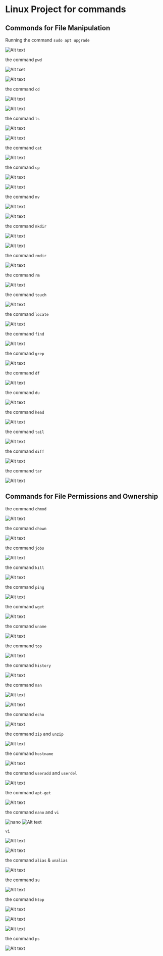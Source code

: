 # Linux Project for commands

## Commonds for File Manipulation

Running the command `sudo apt upgrade`

![Alt text](<images/sudo apt upgrade.png>)

the command `pwd`

![Alt txet](images/pwd.png)

![Alt text](<images/pwd [option].png>)

the command `cd`

![Alt text](<images/cd CommandsLinux.png>)

![Alt text](<cd  CommandsLinux2.png>)

the command `ls`

![Alt text](images/ls.png)

![Alt text](<images/ls [option].png>)

the command `cat`

![Alt text](<images/cat sqlite_commands.sh.png>)

the command `cp`

![Alt text](images/cp.png)

![Alt text](images/cp1.png)

the command `mv`

![Alt text](images/mv.png)

![Alt text](<images/mv (rename).png>)

the command `mkdir`

![Alt text](images/mkdir.png)

![Alt text](images/mkdir2.png)

the command `rmdir`

![Alt text](<images/rm -p.png>)

the command `rm`

![Alt text](images/rm.png)

the command `touch`

![Alt text](images/touch.png)

the command `locate`

![Alt text](<images/locate command.png>)

the command `find`

![Alt text](images/find.png)

the command `grep`

![Alt text](images/grep.png)

the command `df`

![Alt text](<images/df command.png>)

the command `du`

![Alt text](<images/du command.png>)

the command `head`

![Alt text](<images/head command.png>)

the command `tail`

![Alt text](<images/tail command.png>)

the command `diff`

![Alt text](<images/diff command.png>)

the command `tar`

![Alt text](<tar command.png>)

## Commands for File Permissions and Ownership

the command `chmod`

![Alt text](<images/chmod command.png>)

the command `chown`

![Alt text](<images/chown command.png>)

the command `jobs`

![Alt text](<images/jobs commands.png>)

the command `kill`

![Alt text](<images/kill command.png>)

the command `ping`

![Alt text](<images/ping command.png>)

the command `wget`

![Alt text](<images/wget command.png>)

the command `uname`

![Alt text](<images/uname command.png>)

the command `top`

![Alt text](<images/top command.png>)

the command `history`

![Alt text](<images/history command.png>)

the command `man`

![Alt text](<images/man ls.png>)

![Alt text](<images/man 2 ls.png>)

the command `echo`

![Alt text](images/echo.png)

the command `zip` and `unzip`

![Alt text](<images/zip & unzip command.png>)

the command `hostname`

![Alt text](<images/hostname command.png>)

the command `useradd` and `userdel`

![Alt text](<images/useradd & userdel command.png>)

the command `apt-get`

![Alt text](<images/apt-get command.png>)

the command `nano` and `vi`

![`nano`](<images/nano command.png>)
![Alt text](<images/nano GUI.png>)

`vi`

![Alt text](<images/vi command.png>)

![Alt text](<images/vi GUI.png>)

the command `alias` & `unalias`

![Alt text](<images/alias & unalias.png>)

the command `su`

![Alt text](<images/su command.png>)

the command `htop`

![Alt text](<images/htop [option].png>)

![Alt text](<images/htop -C.png>)

![Alt text](<images/htop -h.png>)

the command `ps`

![Alt text](<images/ps command.png>)
